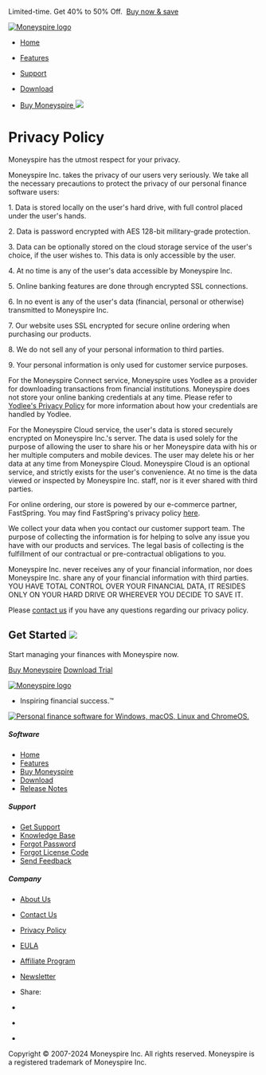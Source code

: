 Limited-time. Get 40% to 50% Off.  [Buy now & save](https://www.moneyspire.com/purchase/)

[![Moneyspire logo](/images/logo.png)](https://www.moneyspire.com/)

* [Home](https://www.moneyspire.com/)
* [Features](https://www.moneyspire.com/features/)
* [Support](https://www.moneyspire.com/support/)
* [Download](https://www.moneyspire.com/download/)

* [Buy Moneyspire ![](/images/arrow.svg)](https://www.moneyspire.com/purchase/) 

Privacy Policy
==============

Moneyspire has the utmost respect for your privacy.

Moneyspire Inc. takes the privacy of our users very seriously. We take all the necessary precautions to protect the privacy of our personal finance software users:

1\. Data is stored locally on the user's hard drive, with full control placed under the user's hands.

2\. Data is password encrypted with AES 128-bit military-grade protection.

3\. Data can be optionally stored on the cloud storage service of the user's choice, if the user wishes to. This data is only accessible by the user.

4\. At no time is any of the user's data accessible by Moneyspire Inc.

5\. Online banking features are done through encrypted SSL connections.

6\. In no event is any of the user's data (financial, personal or otherwise) transmitted to Moneyspire Inc.

7\. Our website uses SSL encrypted for secure online ordering when purchasing our products.

8\. We do not sell any of your personal information to third parties.

9\. Your personal information is only used for customer service purposes.

For the Moneyspire Connect service, Moneyspire uses Yodlee as a provider for downloading transactions from financial institutions. Moneyspire does not store your online banking credentials at any time. Please refer to [Yodlee's Privacy Policy](https://www.yodlee.com/legal/privacy-notice/) for more information about how your credentials are handled by Yodlee.

For the Moneyspire Cloud service, the user's data is stored securely encrypted on Moneyspire Inc.'s server. The data is used solely for the purpose of allowing the user to share his or her Moneyspire data with his or her multiple computers and mobile devices. The user may delete his or her data at any time from Moneyspire Cloud. Moneyspire Cloud is an optional service, and strictly exists for the user's convenience. At no time is the data viewed or inspected by Moneyspire Inc. staff, nor is it ever shared with third parties.

For online ordering, our store is powered by our e-commerce partner, FastSpring. You may find FastSpring's privacy policy [here](https://fastspring.com/privacy).

We collect your data when you contact our customer support team. The purpose of collecting the information is for helping to solve any issue you have with our products and services. The legal basis of collecting is the fulfillment of our contractual or pre-contractual obligations to you.

Moneyspire Inc. never receives any of your financial information, nor does Moneyspire Inc. share any of your financial information with third parties. YOU HAVE TOTAL CONTROL OVER YOUR FINANCIAL DATA, IT RESIDES ONLY ON YOUR HARD DRIVE OR WHEREVER YOU DECIDE TO SAVE IT.

Please [contact us](https://www.moneyspire.com/contact/) if you have any questions regarding our privacy policy.

Get Started ![](/images/line.svg) 
----------------------------------

Start managing your finances with Moneyspire now.

[Buy Moneyspire](https://www.moneyspire.com/purchase/) [Download Trial](https://www.moneyspire.com/download/)

[![Moneyspire logo](/images/logo.png)](https://www.moneyspire.com/)

* Inspiring financial success.™

[![Personal finance software for Windows, macOS, Linux and ChromeOS.](/images/personal-finance-mac-windows-linux-chrome.gif)](https://www.moneyspire.com/purchase/)

##### Software

* [Home](https://www.moneyspire.com/)
* [Features](https://www.moneyspire.com/features/)
* [Buy Moneyspire](https://www.moneyspire.com/purchase/)
* [Download](https://www.moneyspire.com/download/)
* [Release Notes](https://www.moneyspire.com/release-notes/)

##### Support

* [Get Support](https://www.moneyspire.com/support/)
* [Knowledge Base](https://www.moneyspire.com/knowledge-base/)
* [Forgot Password](https://www.moneyspire.com/forgot-password/)
* [Forgot License Code](https://www.moneyspire.com/forgot-license/)
* [Send Feedback](https://www.moneyspire.com/feedback/)

##### Company

* [About Us](https://www.moneyspire.com/about/)
* [Contact Us](https://www.moneyspire.com/contact/)
* [Privacy Policy](https://www.moneyspire.com/privacy/)
* [EULA](https://www.moneyspire.com/eula/)
* [Affiliate Program](https://www.moneyspire.com/affiliate-program/)
* [Newsletter](https://www.moneyspire.com/newsletter/)

* Share:
* [](https://www.facebook.com/sharer/sharer.php?u=https://www.moneyspire.com)
* [](https://twitter.com/intent/tweet?url=https%3A%2F%2Fwww.moneyspire.com&text=Have%20total%20control%20over%20your%20financial%20life%20with%20this%20personal%20finance%20app%21)
* [](mailto:?subject=Check%20out%20Moneyspire&body=Have%20total%20control%20over%20your%20financial%20life%20with%20this%20personal%20finance%20app%21%20https://www.moneyspire.com)

Copyright © 2007-2024 Moneyspire Inc. All rights reserved. Moneyspire is a registered trademark of Moneyspire Inc.
